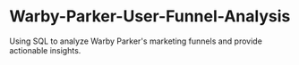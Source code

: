 # Warby-Parker-User-Funnel-Analysis
Using SQL to analyze Warby Parker's marketing funnels and provide actionable insights.
